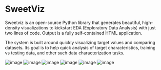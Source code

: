 # SweetViz

Sweetviz is an open-source Python library that generates beautiful, high-density visualizations to kickstart EDA (Exploratory Data Analysis) with just two lines of code. Output is a fully self-contained HTML application.

The system is built around quickly visualizing target values and comparing datasets. Its goal is to help quick analysis of target characteristics, training vs testing data, and other such data characterization tasks.


![image](https://user-images.githubusercontent.com/108759490/187919010-e1276d62-f15c-4e0c-9e0a-d6039e9430c8.png)
![image](https://user-images.githubusercontent.com/108759490/187919086-e7be38ea-d53f-474f-88b6-032037005436.png)
![image](https://user-images.githubusercontent.com/108759490/187919135-4a7c7885-74ad-4632-ba0e-02204dd58630.png)
![image](https://user-images.githubusercontent.com/108759490/187919179-c56a3e66-c6e7-4f3d-9f73-e3cfe42bb5f6.png)
![image](https://user-images.githubusercontent.com/108759490/187919245-d052ce5a-e652-4662-a1ad-3811fc5a5ea0.png)
![image](https://user-images.githubusercontent.com/108759490/187919318-97a8884f-f7c4-4b61-b19b-e242d72c8e9f.png)
